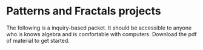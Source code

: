 # Patterns and Fractals projects

The following is a inquiry-based packet.
It should be accessible to anyone who is knows algebra and is comfortable with computers. Download the pdf of material to get started. 
